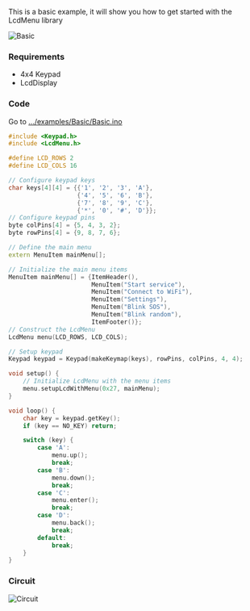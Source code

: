 This is a basic example, it will show you how to get started with the LcdMenu library

![Basic](https://i.imgur.com/nViET8b.gif)

### Requirements
- 4x4 Keypad
- LcdDisplay

### Code

Go to [.../examples/Basic/Basic.ino](https://github.com/forntoh/LcdMenu/tree/master/examples/Basic/Basic.ino)

```cpp
#include <Keypad.h>
#include <LcdMenu.h>

#define LCD_ROWS 2
#define LCD_COLS 16

// Configure keypad keys
char keys[4][4] = {{'1', '2', '3', 'A'},
                   {'4', '5', '6', 'B'},
                   {'7', '8', '9', 'C'},
                   {'*', '0', '#', 'D'}};
// Configure keypad pins
byte colPins[4] = {5, 4, 3, 2};
byte rowPins[4] = {9, 8, 7, 6};

// Define the main menu
extern MenuItem mainMenu[];

// Initialize the main menu items
MenuItem mainMenu[] = {ItemHeader(),
                       MenuItem("Start service"),
                       MenuItem("Connect to WiFi"),
                       MenuItem("Settings"),
                       MenuItem("Blink SOS"),
                       MenuItem("Blink random"),
                       ItemFooter()};
// Construct the LcdMenu
LcdMenu menu(LCD_ROWS, LCD_COLS);

// Setup keypad
Keypad keypad = Keypad(makeKeymap(keys), rowPins, colPins, 4, 4);

void setup() {
    // Initialize LcdMenu with the menu items
    menu.setupLcdWithMenu(0x27, mainMenu);
}

void loop() {
    char key = keypad.getKey();
    if (key == NO_KEY) return;

    switch (key) {
        case 'A':
            menu.up();
            break;
        case 'B':
            menu.down();
            break;
        case 'C':
            menu.enter();
            break;
        case 'D':
            menu.back();
            break;
        default:
            break;
    }
}
```

### Circuit

![Circuit](https://github.com/forntoh/LcdMenu/blob/master/examples/circuit.png)
